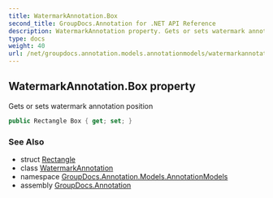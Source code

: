 ```yaml
---
title: WatermarkAnnotation.Box
second_title: GroupDocs.Annotation for .NET API Reference
description: WatermarkAnnotation property. Gets or sets watermark annotation position
type: docs
weight: 40
url: /net/groupdocs.annotation.models.annotationmodels/watermarkannotation/box/
---
```

## WatermarkAnnotation.Box property

Gets or sets watermark annotation position

```csharp
public Rectangle Box { get; set; }
```

### See Also

* struct [Rectangle](../../../groupdocs.annotation.models/rectangle/)
* class [WatermarkAnnotation](../)
* namespace [GroupDocs.Annotation.Models.AnnotationModels](../../watermarkannotation/)
* assembly [GroupDocs.Annotation](../../../)


